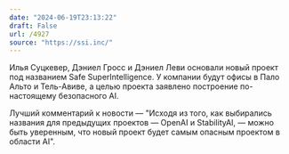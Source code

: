 ```yaml
---
date: "2024-06-19T23:13:22"
draft: False
url: /4927
source: "https://ssi.inc/"
---
```


Илья Суцкевер, Дэниел Гросс и Дэниел Леви основали новый проект под названием Safe SuperIntelligence. У компании будут офисы в Пало Альто и Тель-Авиве, а целью проекта заявлено построение по-настоящему безопасного AI. 

Лучший комментарий к новости — "Исходя из того, как выбирались названия для предыдущих проектов — OpenAI и StabilityAI, — можно быть уверенным, что новый проект будет самым опасным проектом в области AI".
